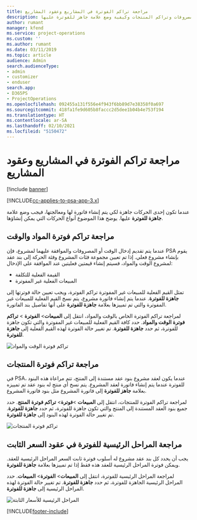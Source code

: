 ```yaml
---
title: مراجعة تراكم الفوترة في المشاريع وعقود المشاريع
description: يقدم هذا الموضوع معلومات حول كيفية مراجعة الوقت والمصروفات وتراكم المنتجات وكيفية وضع علامة جاهز للفوترة عليها.
author: rumant
manager: kfend
ms.service: project-operations
ms.custom: ''
ms.author: rumant
ms.date: 03/11/2019
ms.topic: article
audience: Admin
search.audienceType:
- admin
- customizer
- enduser
search.app:
- D365PS
- ProjectOperations
ms.openlocfilehash: 092455a131f556e4f943f6bb89d7e38358f0a697
ms.sourcegitcommit: 418fa1fe9d605b8faccc2d5dee1b04b4e753f194
ms.translationtype: HT
ms.contentlocale: ar-SA
ms.lasthandoff: 02/10/2021
ms.locfileid: "5150472"
---
```

# <a name="review-the-invoicing-backlog-on-projects-and-project-contracts"></a>مراجعة تراكم الفوترة في المشاريع وعقود المشاريع

[!include [banner](../includes/psa-now-project-operations.md)]

[!INCLUDE[cc-applies-to-psa-app-3.x](../includes/cc-applies-to-psa-app-3x.md)]

عندما تكون إحدى الحركات جاهزة لكي يتم إنشاء فاتورة لها ومعالجتها، فيجب وضع علامة **جاهزة للفوترة** عليها. يوضح هذا الموضوع أنواع الحركات التي يمكن إنشاؤها.

## <a name="review-the-time-and-material-billing-backlog"></a>مراجعة تراكم فوترة المواد والوقت

عندما يتم تقديم إدخال الوقت أو المصروفات والموافقة عليهما لمشروع، فإن PSA يقوم بإنشاء مشروع فعلي. إذا تم تعيين مجموعة فئات المشروع وفئة الحركة إلى بند عقد لمشروع الوقت والمواد، فسيتم إنشاء قيمتين فعليتين عند الموافقة على الإدخال:

- القيمة الفعلية للتكلفة 
- المبيعات الفعلية غير المفوترة

تمثل القيم الفعلية للمبيعات غير المفوترة تراكم الفوترة، ويجب تعيين حالة فوترتها إلى **جاهزة للفوترة**. عندما يتم إنشاء فاتورة مشروع، يتم نسخ القيم الفعلية للمبيعات غير المفوترة والتي تم تمييزها بعلامة **جاهزة للفوترة** على أنها تفاصيل بند الفاتورة.

لمراجعة تراكم الفوترة الخاص بالوقت والمواد، انتقل إلى **المبيعات**\> **الفوترة** \> **تراكم فوترة الوقت والمواد**. حدد كافة القيم الفعلية للمبيعات غير المفوترة والتي تكون جاهزة للفوترة، ثم حدد **جاهزة للفوترة**. تم تغيير حالة الفوترة لهذه القيم الفعلية إلى **جاهزة للفوترة**.

![تراكم فوترة الوقت والمواد](media/TMBacklog.png)

## <a name="review-the-product-billing-backlog"></a>مراجعة تراكم فوترة المنتجات

في PSA، عندما يكون لعقد مشروع بنود عقد مستندة إلى المنتج، تتم مراعاة هذه البنود للفوترة عندما يتم إنشاء فاتورة لعقد المشروع. يتم نسخ أي منتج له بنود عقد تم تمييزه بعلامة **جاهز للفوترة** إلى فاتورة المشروع مثل بنود فاتورة المشروع.

لمراجعة تراكم الفوترة للمنتجات، انتقل إلى **المبيعات** \>**فوترة**\> **تراكم فوترة المنتج**. حدد جميع بنود العقد المستندة إلى المنتج والتي تكون جاهزة للفوترة، ثم حدد **جاهزة للفوترة**. تم تغيير حالة الفوترة لهذه البنود إلى **جاهزة للفوترة**.

![تراكم فوترة المنتجات](media/ProductBacklog.png)

## <a name="review-billing-milestones-on-fixed-price-contracts"></a>مراجعة المراحل الرئيسية للفوترة في عقود السعر الثابت

يجب أن يحدد كل بند عقد مشروع له أسلوب فوترة ثابت السعر المراحل الرئيسية للعقد. ويمكن فوترة المراحل الرئيسية للعقد هذه فقط إذا تم تمييزها بعلامة **جاهزة للفوترة**. 

لمراجعة المراحل الرئيسية للفوترة، انتقل إلى **المبيعات**\> **الفوترة**\> **المبيعات**. حدد المراحل الرئيسية الجاهزة للفوترة، ثم حدد **جاهزة للفوترة**. تم تغيير حالة الفوترة لهذه المراحل الرئيسية إلى **جاهزة للفوترة**.

![المراحل الرئيسية للأسعار الثابتة](media/FPBacklog.png)


[!INCLUDE[footer-include](../includes/footer-banner.md)]